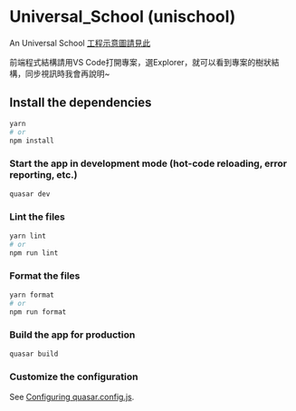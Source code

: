 # Universal_School (unischool)

An Universal School
[工程示意圖請見此](https://github.com/bestian/unischool/discussions/21)

前端程式結構請用VS Code打開專案，選Explorer，就可以看到專案的樹狀結構，同步視訊時我會再說明~

## Install the dependencies
```bash
yarn
# or
npm install
```

### Start the app in development mode (hot-code reloading, error reporting, etc.)
```bash
quasar dev
```


### Lint the files
```bash
yarn lint
# or
npm run lint
```


### Format the files
```bash
yarn format
# or
npm run format
```



### Build the app for production
```bash
quasar build
```

### Customize the configuration
See [Configuring quasar.config.js](https://v2.quasar.dev/quasar-cli-vite/quasar-config-js).
